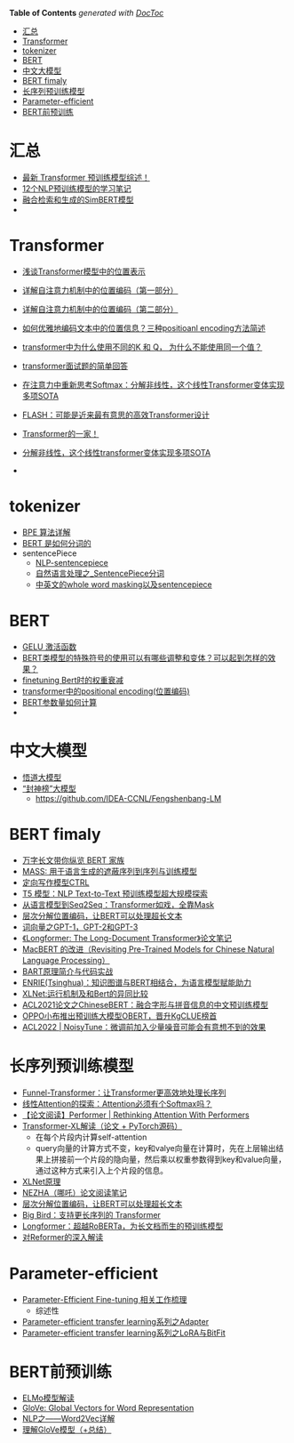 <!-- START doctoc generated TOC please keep comment here to allow auto update -->
<!-- DON'T EDIT THIS SECTION, INSTEAD RE-RUN doctoc TO UPDATE -->
**Table of Contents**  *generated with [DocToc](https://github.com/thlorenz/doctoc)*

- [汇总](#汇总)
- [Transformer](#transformer)
- [tokenizer](#tokenizer)
- [BERT](#bert)
- [中文大模型](#中文大模型)
- [BERT fimaly](#bert-fimaly)
- [长序列预训练模型](#长序列预训练模型)
- [Parameter-efficient](#parameter-efficient)
- [BERT前预训练](#bert前预训练)

<!-- END doctoc generated TOC please keep comment here to allow auto update -->



# 汇总

- [最新 Transformer 预训练模型综述！](https://mp.weixin.qq.com/s?__biz=MzI4ODY2NjYzMQ==&mid=2247495719&idx=1&sn=512c1f8b4e21c9d0117f625514a88290&chksm=ec38554fdb4fdc59470b34aab6a42822e75b045f45631f17339e81f1d50dbeba5bf02d991c33&mpshare=1&scene=24&srcid=1025ms9hMfaTN0AOZ2RkLPT1&sharer_sharetime=1635125386386&sharer_shareid=9d627645afe156ff11b0a8519d982bcd&exportkey=A62Gq4qJqdl1jfl%2BUsMVxvA%3D&pass_ticket=SHGOUtseKTQDhBbQUkxPd534tLY%2B6lmiRxoDIEirNdgCF3uij%2FoHBbS1BpQARUsW&wx_header=0#rd)
- [12个NLP预训练模型的学习笔记](https://mp.weixin.qq.com/s?__biz=MjM5ODkzMzMwMQ==&mid=2650412585&idx=2&sn=0c1dbb5578e42c95a2da58586a8df357&chksm=becd907389ba1965a54a79d30146d76cbdd7ad6ae22acf998a7fea842a2babc8952683c768e7&scene=0&xtrack=1&exportkey=A6fw2cQ7DInpJlNoaWL0r40%3D&pass_ticket=peaJqRABUyiyXUkxShtHPoJ7onMoJTA4OFYeMuNaXmdNKq47G0x8XJEm7afGdVcX#rd)
- [融合检索和生成的SimBERT模型](https://spaces.ac.cn/archives/7427)
- 

# Transformer

- [浅谈Transformer模型中的位置表示](https://mp.weixin.qq.com/s/vXYJKF9AViKnd0tbuhMWgQ)
- [详解自注意力机制中的位置编码（第一部分）](https://zhuanlan.zhihu.com/p/352233973)
- [详解自注意力机制中的位置编码（第二部分）](https://zhuanlan.zhihu.com/p/354963727)
- [如何优雅地编码文本中的位置信息？三种positioanl encoding方法简述](https://mp.weixin.qq.com/s/ENpXBYQ4hfdTLSXBIoF00Q)

- [transformer中为什么使用不同的K 和 Q， 为什么不能使用同一个值？](https://www.zhihu.com/question/319339652)
- [transformer面试题的简单回答](https://zhuanlan.zhihu.com/p/363466672)

- [在注意力中重新思考Softmax：分解非线性，这个线性Transformer变体实现多项SOTA](https://mp.weixin.qq.com/s/tQmRUee_Yj-J_ljZGV1uFQ)
- [FLASH：可能是近来最有意思的高效Transformer设计](https://kexue.fm/archives/8934)
- [Transformer的一家！](https://mp.weixin.qq.com/s/f1OajymdtvswzFw_UunLlw)
- [分解非线性，这个线性transformer变体实现多项SOTA](https://mp.weixin.qq.com/s/7CRFr0fEQx7mpgWtAzAeXA)
- 

# tokenizer
- [BPE 算法详解](https://wmathor.com/index.php/archives/1517/)
- [BERT 是如何分词的](https://zhuanlan.zhihu.com/p/132361501)
- sentencePiece
  - [NLP-sentencepiece](https://zhpmatrix.github.io/2019/04/26/sentencepiece/)
  - [自然语言处理之_SentencePiece分词](https://blog.csdn.net/xieyan0811/article/details/80463147)
  - [中英文的whole word masking以及sentencepiece](https://zhuanlan.zhihu.com/p/366396747)


# BERT

- [GELU 激活函数](https://blog.csdn.net/liruihongbob/article/details/86510622)
- [BERT类模型的特殊符号的使用可以有哪些调整和变体？可以起到怎样的效果？](https://www.zhihu.com/question/387534279)
- [finetuning Bert时的权重衰减](https://blog.csdn.net/mch2869253130/article/details/105994044)
- [transformer中的positional encoding(位置编码)](https://blog.csdn.net/Flying_sfeng/article/details/100996524)
- [BERT参数量如何计算](https://zhuanlan.zhihu.com/p/357353536)
- 

# 中文大模型

- [悟道大模型](https://wudaoai.cn/home)
- [“封神榜”大模型](https://www.idea.edu.cn/fengshenbang-lm.html)
  - https://github.com/IDEA-CCNL/Fengshenbang-LM


# BERT fimaly

- [万字长文带你纵览 BERT 家族](https://mp.weixin.qq.com/s?__biz=MzI0ODQ0MzM0Nw==&mid=2247483918&idx=1&sn=ddf308d199a3dfca210c3e581e81a031&chksm=e9a1fab2ded673a4973623227e65bcbbc38c0c216185e69b9becaa7c5e9ef2abffda498c958b&mpshare=1&scene=24&srcid=&sharer_sharetime=1590369637213&sharer_shareid=9d627645afe156ff11b0a8519d982bcd&exportkey=A4u14NHMiTik9sAsx%2BaPnQc%3D&pass_ticket=LlL6Ad5uohnLAlqJrzan%2BA5dDM3m9%2Bnl4L%2FaTWpnfTNnifRhbExGygOrgXBzVB7b&wx_header=0#rd)
- [MASS: 用于语言生成的遮蔽序列到序列与训练模型](https://zhuanlan.zhihu.com/p/67891175)
- [定向写作模型CTRL](https://zhuanlan.zhihu.com/p/100845592)
- [T5 模型：NLP Text-to-Text 预训练模型超大规模探索](https://blog.csdn.net/hecongqing/article/details/103404315)
- [从语言模型到Seq2Seq：Transformer如戏，全靠Mask](https://mp.weixin.qq.com/s?__biz=MzIwMTc4ODE0Mw%3D%3D&chksm=96ea1f91a19d9687af5dbe751accc9c1ddd7392f6cf4294dc8a024751a64053cbcb8c60ef8f8&idx=1&mid=2247499793&scene=21&sn=685c54d27186a89dcf32d91ce0927274#wechat_redirect)
- [层次分解位置编码，让BERT可以处理超长文本](https://mp.weixin.qq.com/s?__biz=MzIwMTc4ODE0Mw%3D%3D&chksm=96ea6235a19deb23babde5eaac484d69e4c2f53bab72d2e350f75bed18323eea3cf9be30615b&idx=1&mid=2247515573&scene=21&sn=2d719108244ada7db3a535a435631210#wechat_redirect)
- [词向量之GPT-1，GPT-2和GPT-3](https://zhuanlan.zhihu.com/p/350017443)
- [《Longformer: The Long-Document Transformer》论文笔记](https://zhuanlan.zhihu.com/p/134748587)
- [MacBERT 的改进（Revisiting Pre-Trained Models for Chinese Natural Language Processing）](https://blog.csdn.net/weixin_40122615/article/details/109317504)
- [BART原理简介与代码实战](https://mp.weixin.qq.com/s?__biz=MzIxMzkwNjM2NQ==&mid=2247484720&idx=1&sn=e5109a1dddf87d0e59496389003018d8&chksm=97aee3e2a0d96af4e5f412a8caa21134ef82d48eb374c2bcc2b5b68ac62f65fe09b4793c6ef8&scene=0&xtrack=1&exportkey=A%2BV2SkDZneNY4W%2FS0tX%2FiPg%3D&pass_ticket=LlL6Ad5uohnLAlqJrzan%2BA5dDM3m9%2Bnl4L%2FaTWpnfTNnifRhbExGygOrgXBzVB7b&wx_header=0#rd)
- [ENRIE(Tsinghua)：知识图谱与BERT相结合，为语言模型赋能助力](https://mp.weixin.qq.com/s?__biz=MjM5ODkzMzMwMQ==&mid=2650415030&idx=3&sn=86e28c9da6f90fb46a7d16aade947de0&chksm=becd99ec89ba10fadff1935e38ab25a665397ce37942b297c66a37889666dc56edbbeb133e06&mpshare=1&scene=24&srcid=07319ixYcn1arNxEeuAwLPYw&sharer_sharetime=1596189952608&sharer_shareid=9d627645afe156ff11b0a8519d982bcd&exportkey=Azal0BPq0SW8c0Q0eRaUuWU%3D&pass_ticket=IL%2BeHRprAt5yAlLjjC250jaLkeHDOYyDyV4vRbYX%2F0r7c3KJ%2FwPqrBhOiTesV9Z9&wx_header=0#rd)
- [XLNet:运行机制及和Bert的异同比较](https://mp.weixin.qq.com/s?__biz=MzI4MDYzNzg4Mw==&mid=2247489553&idx=2&sn=68d679ea25168b81ad86e8ce857b5a19&chksm=ebb420c5dcc3a9d36a6031c6bffb3f7e33333061b5f3bf8d783a19e5438df4616f51b2b47312&scene=0&xtrack=1&pass_ticket=5l2GTJoNs3UnPjzRsDzXqTZBP6%2Btylp4BwIFxk3aFUwONC5l8MJz3gdjYHCbXS%2FH#rd)
- [ACL2021论文之ChineseBERT：融合字形与拼音信息的中文预训练模型](https://mp.weixin.qq.com/s?__biz=Mzg5MTU1NTE1OQ==&mid=2247484743&idx=1&sn=b715a22da6dac639b1c98f6da5e903d8&chksm=cfcad97ff8bd5069246102b4797fa55f8f9fa08291f15c5f1411560920d4f9f7fef680ac64a2&scene=21#wechat_redirect)
- [OPPO小布推出预训练大模型OBERT，晋升KgCLUE榜首](https://blog.csdn.net/m0_59407274/article/details/125601261)
- [ACL2022 | NoisyTune：微调前加入少量噪音可能会有意想不到的效果](https://mp.weixin.qq.com/s/6VXlc7GCjOM7BL4tPx9Mfw)

# 长序列预训练模型

- [Funnel-Transformer：让Transformer更高效地处理长序列](https://mp.weixin.qq.com/s?__biz=MzIwMTc4ODE0Mw==&mid=2247509847&idx=3&sn=d5f3c8306eb57dd652e9ba3c59f00524&chksm=96ea78d7a19df1c143a8cd0b2a528e8739c57e4b0d7728e5ba942d44871ca7ec6bc730b42228&mpshare=1&scene=24&srcid=0731BIn74GuIzLEZJspB4QbG&sharer_sharetime=1596187559415&sharer_shareid=9d627645afe156ff11b0a8519d982bcd&exportkey=A6eiuTHACMfX8ftAIHfv760%3D&pass_ticket=%2Fiuk0Yfg7CrYxacY%2F347pmZcCE1UxpnHXEwngLMc%2BDJTSlAVtev8q4cY8e9W%2Bxmv&wx_header=0#rd)
- [线性Attention的探索：Attention必须有个Softmax吗？](https://kexue.fm/archives/7546)
- [【论文阅读】Performer | Rethinking Attention With Performers](https://blog.csdn.net/yideqianfenzhiyi/article/details/112631729)
- [Transformer-XL解读（论文 + PyTorch源码）](https://blog.csdn.net/Magical_Bubble/article/details/89060213)
  - 在每个片段内计算self-attention
  - query向量的计算方式不变，key和valye向量在计算时，先在上层输出结果上拼接前一个片段的隐向量，然后乘以权重参数得到key和value向量，通过这种方式来引入上个片段的信息。
- [XLNet原理](http://fancyerii.github.io/2019/06/30/xlnet-theory/)
- [NEZHA（哪吒）论文阅读笔记](https://zhuanlan.zhihu.com/p/100044919)
- [层次分解位置编码，让BERT可以处理超长文本](https://kexue.fm/archives/7947)
- [Big Bird：支持更长序列的 Transformer](https://baijiahao.baidu.com/s?id=1674061802676524773&wfr=spider&for=pc)
- [Longformer：超越RoBERTa，为长文档而生的预训练模型](https://blog.csdn.net/xixiaoyaoww/article/details/107398795)
- [对Reformer的深入解读](https://zhuanlan.zhihu.com/p/115741192)


# Parameter-efficient
- [Parameter-Efficient Fine-tuning 相关工作梳理](https://mp.weixin.qq.com/s/sOPxL_Lq4lg3tbIsmEoMuw)
  - 综述性
- [Parameter-efficient transfer learning系列之Adapter](https://mp.weixin.qq.com/s/GHF2T0fk7PpolX-zqbDJJQ)
- [Parameter-efficient transfer learning系列之LoRA与BitFit](https://mp.weixin.qq.com/s/ge7jPUAGK4KSQ4dAlGLnrA)


# BERT前预训练

- [ELMo模型解读](https://blog.csdn.net/firesolider/article/details/88092831)
- [GloVe: Global Vectors for Word Representation](https://nlp.stanford.edu/projects/glove/)
- [NLP之——Word2Vec详解](https://www.cnblogs.com/guoyaohua/p/9240336.html)
- [理解GloVe模型（+总结）](https://blog.csdn.net/u014665013/article/details/79642083)